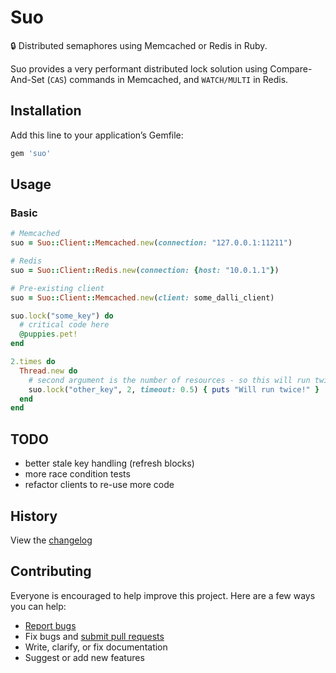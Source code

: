# Suo

:lock: Distributed semaphores using Memcached or Redis in Ruby.

Suo provides a very performant distributed lock solution using Compare-And-Set (`CAS`) commands in Memcached, and `WATCH/MULTI` in Redis.

## Installation

Add this line to your application’s Gemfile:

```ruby
gem 'suo'
```

## Usage

### Basic

```ruby
# Memcached
suo = Suo::Client::Memcached.new(connection: "127.0.0.1:11211")

# Redis
suo = Suo::Client::Redis.new(connection: {host: "10.0.1.1"})

# Pre-existing client
suo = Suo::Client::Memcached.new(client: some_dalli_client)

suo.lock("some_key") do
  # critical code here
  @puppies.pet!
end

2.times do
  Thread.new do
    # second argument is the number of resources - so this will run twice
    suo.lock("other_key", 2, timeout: 0.5) { puts "Will run twice!" }
  end
end
```

## TODO
 - better stale key handling (refresh blocks)
 - more race condition tests
 - refactor clients to re-use more code

## History

View the [changelog](https://github.com/nickelser/suo/blob/master/CHANGELOG.md)

## Contributing

Everyone is encouraged to help improve this project. Here are a few ways you can help:

- [Report bugs](https://github.com/nickelser/suo/issues)
- Fix bugs and [submit pull requests](https://github.com/nickelser/suo/pulls)
- Write, clarify, or fix documentation
- Suggest or add new features

